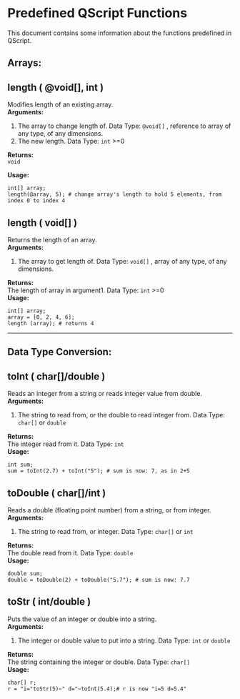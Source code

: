 # Predefined QScript Functions
This document contains some information about the functions predefined in QScript.

## Arrays:
## length ( @void[], int )
Modifies length of an existing array.  
**Arguments:**  

1. The array to change length of. Data Type: `@void[]` , reference to array of any type, of any dimensions.
2. The new length. Data Type: `int` >=0  

**Returns:**  
`void`  

**Usage:**  
```
int[] array;
length(@array, 5); # change array's length to hold 5 elements, from index 0 to index 4
```
## length ( void[] )
Returns the length of an array.  
**Arguments:**  

1. The array to get length of. Data Type: `void[]` , array of any type, of any dimensions.  

**Returns:**  
The length of array in argument1. Data Type: `int` >=0  
**Usage:**  
```
int[] array;
array = [0, 2, 4, 6];
length (array); # returns 4
```

---

## Data Type Conversion:
## toInt ( char[]/double )
Reads an integer from a string or reads integer value from double.  
**Arguments:**  

1. The string to read from, or the double to read integer from. Data Type: `char[]` or `double`  

**Returns:**  
The integer read from it. Data Type: `int`  
**Usage:**  
```
int sum;
sum = toInt(2.7) + toInt("5"); # sum is now: 7, as in 2+5
```
## toDouble ( char[]/int )
Reads a double (floating point number) from a string, or from integer.  
**Arguments:**  

1. The string to read from, or integer. Data Type: `char[]` or `int`  

**Returns:**  
The double read from it. Data Type: `double`  
**Usage:**  
```
double sum;
double = toDouble(2) + toDouble("5.7"); # sum is now: 7.7
```
## toStr ( int/double )
Puts the value of an integer or double into a string.  
**Arguments:**  

1. The integer or double value to put into a string. Data Type: `int` or `double`  

**Returns:**  
The string containing the integer or double. Data Type: `char[]`  
**Usage:**  
```
char[] r;
r = "i="toStr(5)~" d="~toInt(5.4);# r is now "i=5 d=5.4"
```
